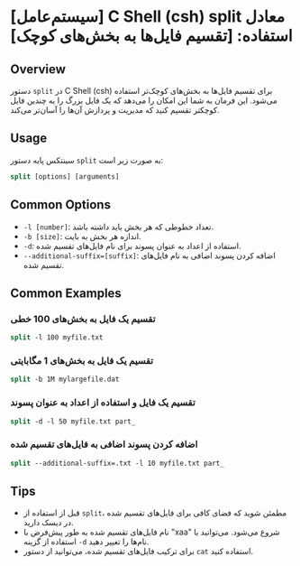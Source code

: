 # [سیستم‌عامل] C Shell (csh) split معادل استفاده: [تقسیم فایل‌ها به بخش‌های کوچک]

## Overview
دستور `split` در C Shell (csh) برای تقسیم فایل‌ها به بخش‌های کوچک‌تر استفاده می‌شود. این فرمان به شما این امکان را می‌دهد که یک فایل بزرگ را به چندین فایل کوچکتر تقسیم کنید که مدیریت و پردازش آن‌ها را آسان‌تر می‌کند.

## Usage
سینتکس پایه دستور `split` به صورت زیر است:

```csh
split [options] [arguments]
```

## Common Options
- `-l [number]`: تعداد خطوطی که هر بخش باید داشته باشد.
- `-b [size]`: اندازه هر بخش به بایت.
- `-d`: استفاده از اعداد به عنوان پسوند برای نام فایل‌های تقسیم شده.
- `--additional-suffix=[suffix]`: اضافه کردن پسوند اضافی به نام فایل‌های تقسیم شده.

## Common Examples
### تقسیم یک فایل به بخش‌های 100 خطی
```csh
split -l 100 myfile.txt
```

### تقسیم یک فایل به بخش‌های 1 مگابایتی
```csh
split -b 1M mylargefile.dat
```

### تقسیم یک فایل و استفاده از اعداد به عنوان پسوند
```csh
split -d -l 50 myfile.txt part_
```

### اضافه کردن پسوند اضافی به فایل‌های تقسیم شده
```csh
split --additional-suffix=.txt -l 10 myfile.txt part_
```

## Tips
- قبل از استفاده از `split`، مطمئن شوید که فضای کافی برای فایل‌های تقسیم شده در دیسک دارید.
- نام فایل‌های تقسیم شده به طور پیش‌فرض با "xaa" شروع می‌شود. می‌توانید با استفاده از گزینه `-d` نام‌ها را تغییر دهید.
- برای ترکیب فایل‌های تقسیم شده، می‌توانید از دستور `cat` استفاده کنید.